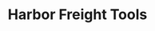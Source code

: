 ---
title: "Harbor Freight Tools"
url: /egg-harbor-township/harbor-freight-tools/
shop: hardware
---